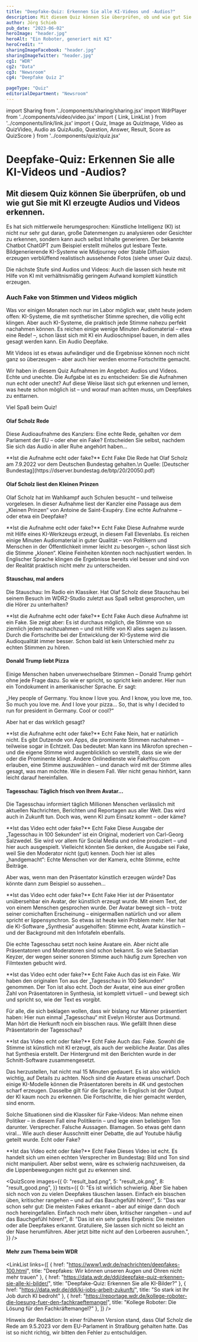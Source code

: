 ```yaml
---
title: "Deepfake-Quiz: Erkennen Sie alle KI-Videos und -Audios?"
description: Mit diesem Quiz können Sie überprüfen, ob und wie gut Sie mit KI erzeugte Audios und Videos erkennen.
author: Jörg Schieb
pub_date: "2023-06-02"
heroImage: "header.jpg"
heroAlt: "Ein Roboter, generiert mit KI"
heroCredit: ""
sharingImageFacebook: "header.jpg"
sharingImageTwitter: "header.jpg"
cg1: "WDR"
cg2: "Data"
cg3: "Newsroom"
cg4: "Deepfake Quiz 2"

pageType: "Quiz"
editorialDepartment: "Newsroom"
---
```


import Sharing from '../components/sharing/sharing.jsx'
import WdrPlayer from '../components/video/video.jsx'
import { Link, LinkList } from '../components/link/link.jsx'
import { Quiz, Image as QuizImage, Video as QuizVideo, Audio as QuizAudio, Question, Answer, Result, Score as QuizScore } from '../components/quiz/quiz.jsx'

# Deepfake-Quiz: Erkennen Sie alle KI-Videos und <nobr>-Audios</nobr>?

## Mit diesem Quiz können Sie überprüfen, ob und wie gut Sie mit KI erzeugte Audios und Videos erkennen.

Es hat sich mittlerweile herumgesprochen: Künstliche Intelligenz (KI) ist nicht nur sehr gut daran, große Datenmengen zu analysieren oder Gesichter zu erkennen, sondern kann auch selbst Inhalte generieren. Der bekannte Chatbot ChatGPT zum Beispiel erstellt mühelos gut lesbare Texte. Bildgenerierende KI-Systeme wie Midjourney oder Stable Diffusion erzeugen verblüffend realistisch aussehende Fotos (siehe unser Quiz dazu).

Die nächste Stufe sind Audios und Videos: Auch die lassen sich heute mit Hilfe von KI mit verhältnismäßig geringem Aufwand komplett künstlich erzeugen.

### Auch Fake von Stimmen und Videos möglich

Was vor einigen Monaten noch nur im Labor möglich war, steht heute jedem offen: KI-Systeme, die mit synthetischer Stimme sprechen, die völlig echt klingen. Aber auch KI-Systeme, die praktisch jede Stimme nahezu perfekt nachahmen können. Es reichen einige wenige Minuten Audiomaterial – etwa eine Rede! –, schon lässt sich mit KI ein Audioschnipsel bauen, in dem alles gesagt werden kann. Ein Audio Deepfake.

Mit Videos ist es etwas aufwändiger und die Ergebnisse können noch nicht ganz so überzeugen – aber auch hier werden enorme Fortschritte gemacht.

Wir haben in diesem Quiz Aufnahmen im Angebot: Audios und Videos. Echte und unechte. Die Aufgabe ist es zu entscheiden: Sie die Aufnahmen nun echt oder unecht? Auf diese Weise lässt sich gut erkennen und lernen, was heute schon möglich ist – und worauf man achten muss, um Deepfakes zu enttarnen.

Viel Spaß beim Quiz!

#### Olaf Scholz Rede

Diese Audioaufnahme des Kanzlers: Eine echte Rede, gehalten vor dem Parlament der EU – oder eher ein Fake? Entscheiden Sie selbst, nachdem Sie sich das Audio in aller Ruhe angehört haben...

<Quiz>
<QuizAudio src="Scholz3.mp3" />
<Question>**Ist die Aufnahme echt oder fake?**</Question>
<Answer correct>Echt</Answer>
<Answer>Fake</Answer>
<Result>
Die Rede hat Olaf Scholz am 7.9.2022 vor dem Deutschen Bundestag gehalten.\n
Quelle: [Deutscher Bundestag](https://dserver.bundestag.de/btp/20/20050.pdf)
</Result>
</Quiz>

#### Olaf Scholz liest den Kleinen Prinzen

Olaf Scholz hat im Wahlkampf auch Schulen besucht – und teilweise vorgelesen. In dieser Aufnahme liest der Kanzler eine Passage aus dem „Kleinen Prinzen“ von Antoine de Saint-Exupéry. Eine echte Aufnahme – oder etwa ein Deepfake?

<Quiz>
<QuizAudio src="Scholz_kleiner_prinz.mp3" />
<Question>**Ist die Aufnahme echt oder fake?**</Question>
<Answer>Echt</Answer>
<Answer correct>Fake</Answer>
<Result>
Diese Aufnahme wurde mit Hilfe eines KI-Werkzeugs erzeugt, in diesem Fall Elevenlabs. Es reichen einige Minuten Audiomaterial in guter Qualität – von Politikern und Menschen in der Öffentlichkeit immer leicht zu besorgen –, schon lässt sich die Stimme „klonen“. Kleine Feinheiten könnten noch nachjustiert werden. In Englischer Sprache klingen die Ergebnisse bereits viel besser und sind von der Realität praktisch nicht mehr zu unterscheiden.
</Result>
</Quiz>


#### Stauschau, mal anders

Die Stauschau: Im Radio ein Klassiker. Hat Olaf Scholz diese Stauschau bei seinem Besuch im WDR2-Studio zuletzt aus Spaß selbst gesprochen, um die Hörer zu unterhalten?

<Quiz>
<QuizAudio src="Scholz_Stauschau.mp3" />
<Question>**Ist die Aufnahme echt oder fake?**</Question>
<Answer>Echt</Answer>
<Answer correct>Fake</Answer>
<Result>
Auch diese Aufnahme ist ein Fake. Sie zeigt aber: Es ist durchaus möglich, die Stimme von so ziemlich jedem nachzuahmen – und mit Hilfe von KI alles sagen zu lassen. Durch die Fortschritte bei der Entwicklung der KI-Systeme wird die Audioqualität immer besser. Schon bald ist kein Unterschied mehr zu echten Stimmen zu hören.
</Result>
</Quiz>

#### Donald Trump liebt Pizza

Einige Menschen haben unverwechselbare Stimmen – Donald Trump gehört ohne jede Frage dazu. So wie er spricht, so spricht kein anderer. Hier nun ein Tondokument in amerikanischer Sprache. Er sagt:

„Hey people of Germany. You know I love you. And I know, you love me, too. So much you love me. And I love your pizza... So, that is why I decided to run for president in Germany. Cool or cool?“

Aber hat er das wirklich gesagt?

<Quiz>
<QuizAudio src="Trump_Germany2.wav" />
<Question>**Ist die Aufnahme echt oder fake?**</Question>
<Answer>Echt</Answer>
<Answer correct>Fake</Answer>
<Result>
Nein, hat er natürlich nicht. Es gibt Dutzende von Apps, die prominente Stimmen nachahmen – teilweise sogar in Echtzeit. Das bedeutet: Man kann ins Mikrofon sprechen – und die eigene Stimme wird augenblicklich so verstellt, dass sie wie der oder die Prominente klingt.  Andere Onlinedienste wie FakeYou.com erlauben, eine Stimme auszuwählen – und danach wird mit der Stimme alles gesagt, was man möchte. Wie in diesem Fall. Wer nicht genau hinhört, kann leicht darauf hereinfallen.
</Result>
</Quiz>

#### Tagesschau: Täglich frisch von Ihrem Avatar...

Die Tagesschau informiert täglich Millionen Menschen verlässlich mit aktuellen Nachrichten, Berichten und Reportagen aus aller Welt. Das wird auch in Zukunft tun. Doch was, wenn KI zum Einsatz kommt – oder käme?

<Quiz>
<QuizVideo src="TS-100-Sekunden.mp4" />
<Question>**Ist das Video echt oder fake?**</Question>
<Answer correct>Echt</Answer>
<Answer>Fake</Answer>
<Result>
Diese Ausgabe der „Tagesschau in 100 Sekunden“ ist ein Original, moderiert von Carl-Georg Salzwedel. Sie wird vor allem für Social Media und online produziert – und hier auch ausgespielt. Vielleicht könnten Sie denken, die Ausgabe sei Fake, weil Sie den Moderator nicht (gut) kennen. Doch hier ist alles „handgemacht“: Echte Menschen vor der Kamera, echte Stimme, echte Beiträge.
</Result>
</Quiz>

Aber was, wenn man den Präsentator künstlich erzeugen würde? Das könnte dann zum Beispiel so aussehen...

<Quiz>
<QuizVideo src="Tagesschau_Avatar.mp4" />
<Question>**Ist das Video echt oder fake?**</Question>
<Answer>Echt</Answer>
<Answer correct>Fake</Answer>
<Result>
Hier ist der Präsentator unübersehbar ein Avatar, der künstlich erzeugt wurde. Mit einem Text, der von einem Menschen gesprochen wurde. Der Avatar bewegt sich – trotz seiner comichaften Erscheinung – einigermaßen natürlich und vor allem spricht er lippensynchron. So etwas ist heute kein Problem mehr. Hier hat die KI-Software „Synthesia“ ausgeholfen: Stimme echt, Avatar künstlich – und der Background mit den Infotafeln ebenfalls.
</Result>
</Quiz>


Die echte Tagesschau setzt noch keine Avatare ein. Aber nicht alle Präsentatoren und Moderatoren sind schon bekannt. So wie Sebastian Keyzer, der wegen seiner sonoren Stimme auch häufig zum Sprechen von Filmtexten gebucht wird.

<Quiz>
<QuizVideo src="TS-Fake.mp4" />
<Question>**Ist das Video echt oder fake?**</Question>
<Answer>Echt</Answer>
<Answer correct>Fake</Answer>
<Result>
Auch das ist ein Fake. Wir haben den originalen Ton aus der „Tagesschau in 100 Sekunden“ genommen. Der Ton ist also echt. Doch der Avatar, eine aus einer großen Zahl von Präsentatoren in Synthesia, ist komplett virtuell – und bewegt sich und spricht so, wie der Text es vorgibt.
</Result>
</Quiz>


Für alle, die sich beklagen wollen, dass wir bislang nur Männer präsentiert haben: Hier nun einmal „Tagesschau“ mit Evelyn Hörster aus Dortmund. Man hört die Herkunft noch ein bisschen raus. Wie gefällt Ihnen diese Präsentatorin der Tagesschau?

<Quiz>
<QuizVideo src="TS female.mp4" />
<Question>**Ist das Video echt oder fake?**</Question>
<Answer>Echt</Answer>
<Answer correct>Fake</Answer>
<Result>
Auch das: Fake. Sowohl die Stimme ist künstlich mit KI erzeugt, als auch der weibliche Avatar. Das alles hat Synthesia erstellt. Der Hintergrund mit den Berichten wurde in der Schnitt-Software zusammengesetzt.
</Result>
</Quiz>

Das herzustellen, hat nicht mal 15 Minuten gedauert. Es ist also wirklich wichtig, auf Details zu achten. Noch sind die Avatare etwas unscharf. Doch einige KI-Modelle können die Präsentatoren bereits in 4K und gestochen scharf erzeugen. Dasselbe gilt für die Sprache: In Englisch ist der Output der KI kaum noch zu erkennen. Die Fortschritte, die hier gemacht werden, sind enorm.

Solche Situationen sind die Klassiker für Fake-Videos: Man nehme einen Politiker – in diesem Fall eine Politikerin – und lege einen beliebigen Ton darunter. Versprecher. Falsche Aussagen. Blamagen. So etwas geht dann viral... Wie auch dieser Ausschnitt einer Debatte, die auf Youtube häufig geteilt wurde. Echt oder Fake?

<Quiz>
<QuizVideo src="Baerbock.mp4" poster="baerbock_thumb.jpg" />
<Question>**Ist das Video echt oder fake?**</Question>
<Answer correct>Echt</Answer>
<Answer>Fake</Answer>
<Result>
Dieses Video ist echt. Es handelt sich um einen echten Versprecher im Bundestag: Bild und Ton sind nicht manipuliert. Aber selbst wenn, wäre es schwierig nachzuweisen, da die Lippenbewegungen nicht gut zu erkennen sind.
</Result>
</Quiz>

<QuizScore
images={{
    0: "result_bad.png",
    5: "result_ok.png",
    8: "result_good.png",
}}
texts={{
    0: "Es ist wirklich schwierig. Aber Sie haben sich noch von zu vielen Deepfakes täuschen lassen. Einfach ein bisschen üben, kritischer rangehen – und auf das Bauchgefühl hören!",
    5: "Das war schon sehr gut: Die meisten Fakes erkannt – aber auf einige dann doch noch hereingefallen. Einfach noch mehr üben, kritischer rangehen – und auf das Bauchgefühl hören!",
    8: "Das ist ein sehr gutes Ergebnis: Die meisten oder alle Deepfakes erkannt. Gratuliere, Sie lassen sich nicht so leicht an der Nase herumführen. Aber jetzt bitte nicht auf den Lorbeeren ausruhen.",
}}
/>

#### Mehr zum Thema beim WDR

<LinkList links={[
    { href: "https://www1.wdr.de/nachrichten/deepfakes-100.html", title: "Deepfakes: Wir können unseren Augen und Ohren nicht mehr trauen" },
    { href: "https://data.wdr.de/ddj/deepfake-quiz-erkennen-sie-alle-ki-bilder/", title: "Deepfake-Quiz: Erkennen Sie alle KI-Bilder?" },
	{ href: "https://data.wdr.de/ddj/ki-jobs-arbeit-zukunft/", title: "So stark ist Ihr Job durch KI bedroht" },
    { href: "https://reportage.wdr.de/kollege-roboter-die-loesung-fuer-den-fachkraeftemangel", title: "Kollege Roboter: Die Lösung für den Fachkräftemangel?" },
]} />

Hinweis der Redaktion: In einer früheren Version stand, dass Olaf Scholz die Rede am 9.5.2023 vor dem EU-Parlament in Straßburg gehalten hatte. Das ist so nicht richtig, wir bitten den Fehler zu entschuldigen.

<Sharing twitter facebook mail whatsapp telegram reddit xing linkedin />
